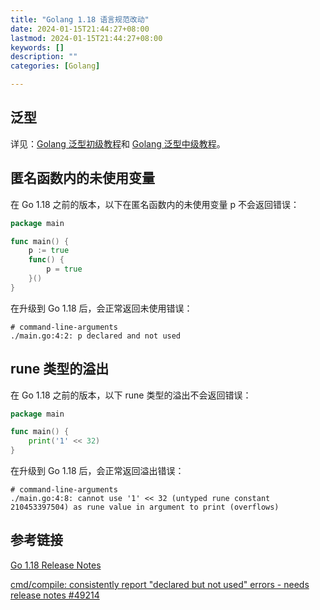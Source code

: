 ```yaml
---
title: "Golang 1.18 语言规范改动"
date: 2024-01-15T21:44:27+08:00
lastmod: 2024-01-15T21:44:27+08:00
keywords: []
description: ""
categories: [Golang]

---
```


<!--more-->

## 泛型

详见：[Golang 泛型初级教程](https://sulinehk.com/post/golang-genercis-introductory-tutorial/ "Golang 泛型初级教程")和 [Golang 泛型中级教程](https://sulinehk.com/post/golang-generics-intermediate-tutorial/ "Golang 泛型中级教程")。

## 匿名函数内的未使用变量

在 Go 1.18 之前的版本，以下在匿名函数内的未使用变量 p 不会返回错误：

```go
package main

func main() {
	p := true
	func() {
		p = true
	}()
}
```

在升级到 Go 1.18 后，会正常返回未使用错误：

```shell
# command-line-arguments
./main.go:4:2: p declared and not used
```

## rune 类型的溢出

在 Go 1.18 之前的版本，以下 rune 类型的溢出不会返回错误：

```go
package main

func main() {
	print('1' << 32)
}
```

在升级到 Go 1.18 后，会正常返回溢出错误：

```shell
# command-line-arguments
./main.go:4:8: cannot use '1' << 32 (untyped rune constant 210453397504) as rune value in argument to print (overflows)
```

## 参考链接

[Go 1.18 Release Notes](https://tip.golang.org/doc/go1.18 "Go 1.18 Release Notes")

[cmd/compile: consistently report "declared but not used" errors - needs release notes #49214](https://github.com/golang/go/issues/49214 "cmd/compile: consistently report \"declared but not used errors\" - needs release notes #49214")